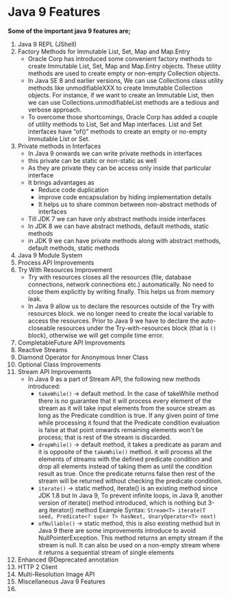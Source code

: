# Java 9 Features

**Some of the important java 9 features are;**

1. Java 9 REPL (JShell)
2. Factory Methods for Immutable List, Set, Map and Map.Entry
    * Oracle Corp has introduced some convenient factory methods to create Immutable List, Set, Map and Map.Entry
      objects. These utility methods are used to create empty or non-empty Collection objects.
    * In Java SE 8 and earlier versions, We can use Collections class utility methods like unmodifiableXXX to create
      Immutable Collection objects. For instance, if we want to create an Immutable List, then we can use
      Collections.unmodifiableList methods are a tedious and verbose approach.
    * To overcome those shortcomings, Oracle Corp has added a couple of utility methods to List, Set and Map interfaces.
      List and Set interfaces have “of()” methods to create an empty or no-empty Immutable List or Set.
3. Private methods in Interfaces
    * In Java 9 onwards we can write private methods in interfaces
    * this private can be static or non-static as well
    * As they are private they can be access only inside that particular interface
    * It brings advantages as
        * Reduce code duplication
        * improve code encapsulation by hiding implementation details
        * It helps us to share common between non-abstract methods of interfaces
    * Till JDK 7 we can have only abstract methods inside interfaces
    * In JDK 8 we can have abstract methods, default methods, static methods
    * in JDK 9 we can have private methods along with abstract methods, default methods, static methods
4. Java 9 Module System
5. Process API Improvements
6. Try With Resources Improvement
    * Try with resources closes all the resources (file, database connections, network connections etc.) automatically.
      No need to close them explicitly by writing finally. This helps us from memory leak.
    * In Java 9 allow us to declare the resources outside of the Try with resources block. we no longer need to create
      the local variable to access the resources. Prior to Java 9 we have to declare the auto-closeable resources under
      the Try-with-resources block (that is `()` block), otherwise we will get compile time error.
7. CompletableFuture API Improvements
8. Reactive Streams
9. Diamond Operator for Anonymous Inner Class
10. Optional Class Improvements
11. Stream API Improvements
    * In Java 9 as a part of Stream API, the following new methods introduced:
        * `takeWhile()` -> default method. In the case of takeWhile method there is no guarantee that it will process
          every
          element of the stream as it will take input elements from the source stream as long as the Predicate condition
          is true. If any given point of time while processing it found that the Predicate condition evaluation is false
          at that point onwards remaining elements won't be process; that is rest of the stream is discarded.
        * `dropWhile()` -> default method, it takes a predicate as param and it is opposite of the `takeWhile()` method.
          it
          will process all the elements of streams with the defined predicate condition and drop all elements instead of
          taking them as until the condition result as true. Once the predicate returns false then rest of the stream
          will be returned without checking the predicate condition.
        * `iterate()` -> static method, iterate() is an existing method since JDK 1.8 but In Java 9, To prevent
          infinite loops, in Java 9, another version of iterate() method introduced, which is nothing but 3-arg
          iterator() method Example Syntax: `Stream<T> iterate(T seed, Predicate<? super T> hasNext, UnaryOperator<T> next)`
        * `ofNullable()` -> static method, this is also existing method but in Java 9 there are some improvements
          introduce to avoid NullPointerException. This method returns an empty stream if the stream is null. It can
          also be used on a non-empty stream where it returns a sequential stream of single elements
12. Enhanced @Deprecated annotation
13. HTTP 2 Client
14. Multi-Resolution Image API
15. Miscellaneous Java 9 Features
16. 